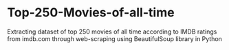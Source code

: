 # Top-250-Movies-of-all-time
Extracting dataset of top 250 movies of all time according to IMDB ratings from imdb.com through web-scraping using BeautifulSoup library in Python

